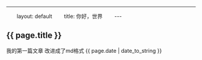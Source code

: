 ---
　　layout: default
　　title: 你好，世界
　　---

## {{ page.title }}

我的第一篇文章
改进成了md格式
{{ page.date | date_to_string }}
